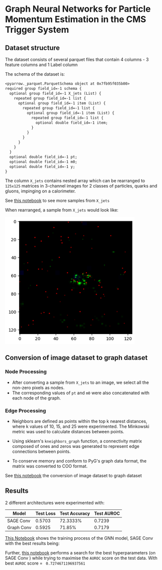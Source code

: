 # Graph Neural Networks for Particle Momentum Estimation in the CMS Trigger System


## Dataset structure

The dataset consists of several parquet files that contain 4 columns - 3 feature columns and 1 Label column

The schema of the dataset is:

```
<pyarrow._parquet.ParquetSchema object at 0x7fb95f035b00>
required group field_id=-1 schema {
  optional group field_id=-1 X_jets (List) {
    repeated group field_id=-1 list {
      optional group field_id=-1 item (List) {
        repeated group field_id=-1 list {
          optional group field_id=-1 item (List) {
            repeated group field_id=-1 list {
              optional double field_id=-1 item;
            }
          }
        }
      }
    }
  }
  optional double field_id=-1 pt;
  optional double field_id=-1 m0;
  optional double field_id=-1 y;
}
```

The column `X_jets` contains nested array which can be rearranged to `125x125` matrices in 3-channel images for 2 classes of particles, quarks and gluons, impinging on a calorimeter.

See [this notebook](X_jet_vis.ipynb) to see more samples from `X_jets`

When rearranged, a sample from `X_jets` would look like:

![alt text](image.png)


## Conversion of image dataset to graph dataset


### **Node Processing**

* After converting a sample from `X_jets` to an image, we select all the non-zero pixels as nodes.
* The corresponding values of `pt` and `m0` were also concatenated with each node of the graph.

### **Edge Processing**

* Neighbors are defined as points within the top k nearest distances, where k values of 10, 15, and 25 were experimented. The Minkowski metric was used to calculate distances between points.
 
* Using sklearn's `kneighbors_graph` function, a connectivity matrix composed of ones and zeros was generated to represent edge connections between points. 
* To conserve memory and conform to PyG's graph data format, the matrix was converted to COO format.


See [this notebook](Data_Process.ipynb) the conversion of image dataset to graph dataset


## Results

2 different architectures were experimented with:

| Model        | Test Loss | Test Accuracy | Test AUROC |
|--------------|-----------|---------------|------------|
| SAGE Conv    | 0.5703    | 72.3333%      | 0.7239     |
| Graph Conv   | 0.5925    | 71.85%        | 0.7179     |



[This Notebook](model_SageConv.ipynb) shows the training process of the GNN model, SAGE Conv with the best results being:

Further, [this notebook](Hyperparam_search.ipynb) performs a search for the best hyperparameters (on SAGE Conv ) while trying to maximise the `AUROC` score on the test data.
With best `AUROC` score = ` 0.7274671196937561`